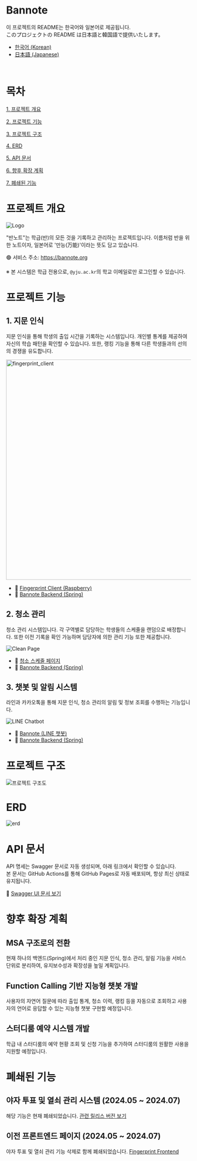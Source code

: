 # Bannote

이 프로젝트의 README는 한국어와 일본어로 제공됩니다.
<br>
このプロジェクトの README は日本語と韓国語で提供いたします。

- [한국어 (Korean)](README_ko.md)
- [日本語 (Japanese)](README.md)

<br>

# 목차

[1. 프로젝트 개요](#프로젝트-개요)

[2. 프로젝트 기능](#프로젝트-기능)

[3. 프로젝트 구조](#프로젝트-구조)

[4. ERD](#erd)

[5. API 문서](#api-문서)

[6. 향후 확장 계획](#향후-확장-계획)

[7. 폐쇄된 기능](#폐쇄된-기능)

# 프로젝트 개요

![Logo](assets/LOGO.png)

"반노트"는 학급(반)의 모든 것을 기록하고 관리하는 프로젝트입니다.
이름처럼 반을 위한 노트이자, 일본어로 '만능(万能)'이라는 뜻도 담고 있습니다.

🟢 서비스 주소: https://bannote.org

※ 본 시스템은 학급 전용으로, `@yju.ac.kr`의 학교 이메일로만 로그인할 수 있습니다.

# 프로젝트 기능

## 1. 지문 인식

지문 인식을 통해 학생의 출입 시간을 기록하는 시스템입니다.
개인별 통계를 제공하여 자신의 학습 패턴을 확인할 수 있습니다.
또한, 랭킹 기능을 통해 다른 학생들과의 선의의 경쟁을 유도합니다.

<img src="assets/ko/fingerprint_client.png" alt="fingerprint_client" width="600px">

- 🔗 [Fingerprint Client (Raspberry)](https://github.com/Bannote/Fingerprint-client)
- 🔗 [Bannote Backend (Spring)](https://github.com/kyumin1227/Fingerprint_Backend)

## 2. 청소 관리

청소 관리 시스템입니다. 각 구역별로 담당하는 학생들의 스케줄을 랜덤으로 배정합니다.
또한 이전 기록을 확인 가능하며 담당자에 의한 관리 기능 또한 제공합니다.

![Clean Page](assets/ko/clean_page.png)

- 🔗 [청소 스케줄 페이지](https://bannote.org/src/pages/clean/clean.html)
- 🔗 [Bannote Backend (Spring)](https://github.com/kyumin1227/Fingerprint_Backend)

## 3. 챗봇 및 알림 시스템

라인과 카카오톡을 통해 지문 인식, 청소 관리의 알림 및 정보 조회를 수행하는 기능입니다.

![LINE Chatbot](assets/ko/line_chatbot.png)

- 🔗 [Bannote (LINE 챗봇)](https://line.me/R/ti/p/@157fxsqo)
- 🔗 [Bannote Backend (Spring)](https://github.com/kyumin1227/Fingerprint_Backend)

# 프로젝트 구조

![프로젝트 구조도](assets/architecture-overview_ko.png)

# ERD

![erd](assets/erd.png)

# API 문서

API 명세는 Swagger 문서로 자동 생성되며, 아래 링크에서 확인할 수 있습니다.  
본 문서는 GitHub Actions를 통해 GitHub Pages로 자동 배포되며, 항상 최신 상태로 유지됩니다.

🔗 [Swagger UI 문서 보기](https://kyumin1227.github.io/Fingerprint_Backend)

# 향후 확장 계획

## **MSA 구조로의 전환**

현재 하나의 백엔드(Spring)에서 처리 중인 지문 인식, 청소 관리, 알림 기능을 서비스 단위로 분리하여, 유지보수성과 확장성을 높일 계획입니다.

## **Function Calling 기반 지능형 챗봇 개발**

사용자의 자연어 질문에 따라 출입 통계, 청소 이력, 랭킹 등을 자동으로 조회하고 사용자의 언어로 응답할 수 있는 지능형 챗봇 구현할 예정입니다.

## **스터디룸 예약 시스템 개발**

학급 내 스터디룸의 예약 현황 조회 및 신청 기능을 추가하여 스터디룸의 원활한 사용을 지원할 예정입니다.

# 폐쇄된 기능

## 야자 투표 및 열쇠 관리 시스템 (2024.05 ~ 2024.07)

해당 기능은 현재 폐쇄되었습니다.
[관련 릴리스 버전 보기](https://github.com/kyumin1227/Fingerprint_Backend/releases/tag/alpha)

## 이전 프론트엔드 페이지 (2024.05 ~ 2024.07)

야자 투표 및 열쇠 관리 기능 삭제로 함께 폐쇄되었습니다.
[Fingerprint Frontend](https://github.com/kyumin1227/Fingerprint_Frontend)
